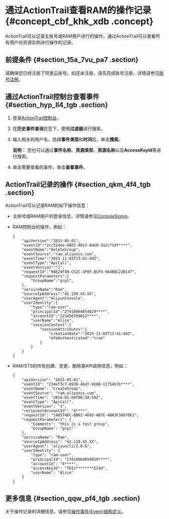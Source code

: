 # 通过ActionTrail查看RAM的操作记录 {#concept_cbf_khk_xdb .concept}

ActionTrail可以记录主账号或RAM用户进行的操作，通过ActionTrail可以查看所有用户对资源实例进行操作的记录。

## 前提条件 {#section_15a_7vu_pa7 .section}

请确保您已经注册了阿里云账号。如还未注册，请先完成账号注册。详情请参见[账号注册](https://account.alibabacloud.com/register/intl_register.htm)。

## 通过ActionTrail控制台查看事件 {#section_hyp_ll4_tgb .section}

1.  登录[ActionTrail控制台](https://actiontrail.console.aliyun.com)。
2.  在**历史事件查询**页签下，使用**过滤器**进行搜索。
3.  输入相关的用户名，选择**事件类型**和**时间**后，单击**搜索**。

    **说明：** 您也可以通过**事件名称**、**资源类型**、**资源名称**以及**AccessKeyId**等进行搜索。

4.  单击需要查看的事件，单击**查看事件**。

## ActionTrail记录的操作 {#section_qkm_4f4_tgb .section}

ActionTrail可以记录RAM的如下操作信息：

-   主账号或RAM用户的登录信息，详情请参见[ConsoleSignin](../../../../intl.zh-CN/用户指南/操作事件(Event)样例/ConsoleSignin.md#)。
-   RAM控制台的操作，例如：

    ``` {#codeblock_sm6_6f2_rci .language-json}
    {
        "apiVersion":"2015-05-01",
        "eventId":"2cc52dee-d8d2-40c2-8de0-3a2cf1df****",
        "eventName":"DeleteGroup",
        "eventSource":"ram.aliyuncs.com",
        "eventTime":"2015-11-03T13:41:49Z",
        "eventType":"ApiCall",
        "eventVersion":"1",
        "requestId":"9AE24F49-C52C-4F0F-BCF9-9A4B8C22B147",
        "requestParameters":{
            "GroupName":"grp1",
        },
        "serviceName":"Ram",
        "sourceIpAddress":"42.120.XX.XX",
        "userAgent":"AliyunConsole",
        "userIdentity":{
            "type":"ram-user",
            "principalId":"27418064654829****",
            "accountId":"123456789012****",
            "userName":"Alice",
            "sessionContext":{
                "sessionAttributes":{
                    "creationDate":"2015-11-03T13:41:48Z",
                    "mfaAuthenticated":"true"
                }
            }
        }
    }                        
    ```

-   RAM/STS的所有创建、变更、删除类API调用信息，例如：

    ``` {#codeblock_ptd_6m4_yow .language-json}
    {
        "apiVersion": "2015-05-01",
        "eventId": "234ef3c7-8938-4bd7-bb80-11754b7b****",
        "eventName": "CreateGroup",
        "eventSource": "ram.aliyuncs.com",
        "eventTime": "2016-01-04T08:58:50Z",
        "eventType": "ApiCall",
        "eventVersion": "1",
        "recipientAccountId": "4****",
        "requestId": "1485748C-DB62-4693-AB7E-4BA3F3A970E1",
        "requestParameters": {
            "Comments": "this is a test group",
            "GroupName": "grp1"
        },
        "serviceName": "Ram",
        "sourceIpAddress": "42.120.XX.XX",
        "userAgent": "aliyuncli/2.0.6",
        "userIdentity": {
            "type": "ram-user",
            "principalId": "27418064654829****",
            "accountId": "4****",
            "accessKeyId": "f6Iz********EI4d",
            "userName": "Alice"
        }
    }                        
    ```


## 更多信息 {#section_qqw_pf4_tgb .section}

关于操作记录的详细信息，请参见[操作事件\(Event\)结构定义](../../../../intl.zh-CN/用户指南/操作事件(Event)结构定义.md#)。

